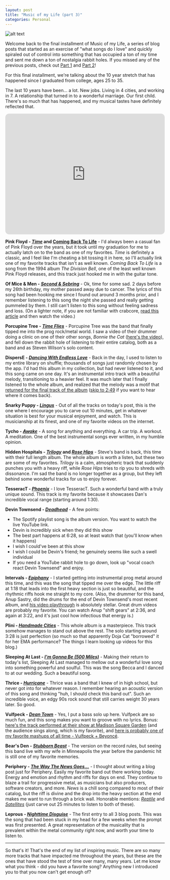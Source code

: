 ```yaml
---
layout: post
title: "Music of my Life (part 3)"
categories: Personal
---
```


![alt text][headerImg]

Welcome back to the final installment of Music of my Life, a series of blog posts that started as an exercise of "what songs do I love" and quickly spiraled out of control into something that has occupied a ton of my time and sent me down a ton of nostalgia rabbit holes. If you missed any of the previous posts, check out [Part 1](nttps://niclake.me/2022-08-08-music-pt-1) and [Part 2](nttps://niclake.me/2022-08-10-music-pt-2)!

For this final installment, we're talking about the 10 year stretch that has happened since I graduated from college, ages 25 to 35.

<!-- more -->

The last 10 years have been... a lot. New jobs. Living in 4 cities, and working in 7. A relationship that turned in to a wonderful marriage. Our first child. There's so much that has happened, and my musical tastes have definitely reflected that.

<iframe style="border-radius:12px" src="https://open.spotify.com/embed/playlist/76Pla7InpOo3RhCYwjca0x?utm_source=generator" width="100%" height="380" frameBorder="0" allowfullscreen="" allow="autoplay; clipboard-write; encrypted-media; fullscreen; picture-in-picture"></iframe>

**Pink Floyd - [_Time_](https://www.youtube.com/watch?v=JwYX52BP2Sk) and [Coming Back To Life](https://www.youtube.com/watch?v=tC8631Kqzb0)** - I'd always been a casual fan of Pink Floyd over the years, but it took until my graduation for me to actually latch on to the band as one of my favorites. _Time_ is definitely a classic, and I feel like I'm cheating a bit tossing it in here, so I'll actually link one of my favorite tracks that isn't as well known. _Coming Back To Life_ is a song from the 1994 album _The Division Bell_, one of the least well known Pink Floyd releases, and this track just hooked me in with the guitar tone.

**Of Mice & Men - [_Second & Sebring_](https://www.youtube.com/watch?v=qSeiG6qMhaI)** - Ok, time for some sad. 2 days before my 26th birthday, my mother passed away due to cancer. The lyrics of this song had been hooking me since I found out around 3 months prior, and I remember listening to this song the night she passed and really getting pummeled by them. I still can't listen to this song without feeling sadness and loss. (On a lighter note, if you are not familiar with crabcore, [read this article](https://www.nme.com/blogs/nme-blogs/10-years-crabcore-metal-meme-2361620) and then watch the video.)

**Porcupine Tree - [_Time Flies_](https://www.youtube.com/watch?v=JTEWlSTQ1RI)** - Porcupine Tree was the band that finally tipped me into the prog rock/metal world. I saw a video of their drummer doing a clinic on one of their other songs, _Bonnie the Cat_ ([here's the video](https://www.youtube.com/watch?v=XUA_n04C1bs)), and fell down the rabbit hole of listening to their entire catalog, both as a band and as Steven Wilson's solo content.

**DispersE - [_Dancing With Endless Love_](https://www.youtube.com/watch?v=OEOahMpEFL8)** - Back in the day, I used to listen to my entire library on shuffle; thousands of songs just randomly chosen by the app. I'd had this album in my collection, but had never listened to it, and this song came on one day. It's an instrumental intro track with a beautiful melody, transitioning to a heavier feel. It was much later that I finally listened to the whole album, and realized that the melody was a motif that [returned for the final track of the album](https://www.youtube.com/watch?v=eqP_YHPsMsU) ([skip to 2:49](https://youtu.be/eqP_YHPsMsU?t=169) if you want to hear where it comes back).

**Snarky Puppy - [_Lingus_](https://www.youtube.com/watch?v=L_XJ_s5IsQc)** - Out of all the tracks on today's post, this is the one where I encourage you to carve out 10 minutes, get in whatever situation is best for your musical enjoyment, and watch. This is musicianship at its finest, and one of my favorite videos on the internet.

**Tycho - [_Awake_](https://www.youtube.com/watch?v=ziAqB9nb_To)** - A song for anything and everything. A car trip. A workout. A meditation. One of the best instrumental songs ever written, in my humble opinion.

**Hidden Hospitals - [_Trilogy_](https://www.youtube.com/watch?v=ZEqurkZFxtE) and [_Rose Hips_](https://www.youtube.com/watch?v=mSzakIH3clw)** - Steve's band is back, this time with their full length album. The whole album is worth a listen, but these two are some of my favorites. _Trilogy_ is a calm, atmospheric track that suddenly punches you with a heavy riff, while _Rose Hips_ tries to rip you to shreds with dissonance. I'm sad the band is no longer together as a group, but they left behind some wonderful tracks for us to enjoy forever.

**TesseracT - [_Phoenix_](https://www.youtube.com/watch?v=S7oLwBCOjXg)** - I love TesseracT. Such a wonderful band with a truly unique sound. This track is my favorite because it showcases Dan's incredible vocal range (starting around 1:30). 

**Devin Townsend - [_Deadhead_](https://www.youtube.com/watch?v=DrDM6V08wcE)** - A few points:

- The Spotify playlist song is the album version. You want to watch the live YouTube link.
- Devin is incredibly sick when they did this show
- The best part happens at 6:28, so at least watch that (you'll know when it happens)
- I wish I could've been at this show
- I wish I could be Devin's friend; he genuinely seems like such a swell individual
- If you need a YouTube rabbit hole to go down, look up "vocal coach react Devin Townsend" and enjoy.

**Intervals - [_Epiphany_](https://www.youtube.com/watch?v=0ipv_l7KoSI)** - I started getting into instrumental prog metal around this time, and this was the song that tipped me over the edge. The little riff at 1:18 that leads into the first heavy section is just so beautiful, and the rhythmic riffs hook me straight to my core. (Also, the drummer for this band, Anup Sastry, did the drums for the end of Devin Townsend's most recent album, and [his video playthrough](https://www.youtube.com/watch?v=kb935JynuhQ) is absolutely stellar. Great drum videos are probably my favorite. You can watch Anup "shift gears" at 2:36, and again at 3:22, and it's just cool how infectious that energy is.)

**Plini - [_Handmade Cities_](https://www.youtube.com/watch?v=4qOeZzZh9MM)** - This whole album is a masterpiece. This track somehow manages to stand out above the rest. The solo starting around 3:28 is just perfection (so much so that apparently Doja Cat "borrowed" it for her EMA performance? The things I learn looking up videos for this blog.)

**Sleeping At Last - [_I'm Gonna Be (500 Miles)_](https://www.youtube.com/watch?v=muLfJWOfqGQ)** - Making their return to today's list, Sleeping At Last managed to mellow out a wonderful love song into something powerful and soulful. This was the song Becca and I danced to at our wedding. Such a beautiful song.

**Thrice - [_Hurricane_](https://www.youtube.com/watch?v=WNTjrsLOuHo)** - Thrice was a band that I knew of in high school, but never got into for whatever reason. I remember hearing an acoustic version of this song and thinking "huh, I should check this band out". Such an incredible voice, an edgy 90s rock sound that still carries weight 30 years later. So good.

**Vulfpeck - [_Dean Town_](https://www.youtube.com/watch?v=le0BLAEO93g)** - Yes, I put a bass solo up here. Vulfpeck are so much fun, and this song makes you want to groove with no lyrics. Bonus: [here's the track performed at their show at Madison Square Garden](https://www.youtube.com/watch?v=rhxQoDlt2AU) (and the audience sings along, which is my favorite), and [here is probably one of my favorite mashups of all time - Vulfpeck + Beyoncé](https://soundcloud.com/electriclump/work-it-dean-vulfpeck-vs-beyonce).

**Bear's Den - [_Stubborn Beast_](https://www.youtube.com/watch?v=H9xcmNbqtI4)** - The version on the record rules, but seeing this band live with my wife in Minneapolis the year before the pandemic hit is still one of my favorite memories.

**Periphery - [_The Way The News Goes..._](https://www.youtube.com/watch?v=pGLuKRVX-J4)** - I thought about writing a blog post just for Periphery. Easily my favorite band out there working today. Energy and emotion and rhythm and riffs for days on end. They continue to blaze a trail for progressive metal, as musicians but also producers, software creators, and more. _News_ is a chill song compared to most of their catalog, but the riff is divine and the drop into the heavy section at the end makes me want to run through a brick wall. Honorable mentions: [_Reptile_](https://www.youtube.com/watch?v=fQQxhyhdg-w) and [_Satellites_](https://www.youtube.com/watch?v=YFII9-pZKz4) (just carve out 25 minutes to listen to both of these).

**Leprous - [_Nighttime Disguise_](https://www.youtube.com/watch?v=hOMSRmfcvag)** - The first entry to all 3 blog posts. This was the song that had been stuck in my head for a few weeks when the prompt was first presented. A great representation of the musicality that is prevalent within the metal community right now, and worth your time to listen to.

---

So that's it! That's the end of my list of inspiring music. There are so many more tracks that have impacted me throughout the years, but these are the ones that have stood the test of time over many, many years. Let me know what you think - did you have a favorite song? Anything new I introduced you to that you now can't get enough of?

[headerImg]: https://i.imgur.com/WGugXu3.jpg "Music"